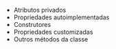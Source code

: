 
- Atributos privados
- Propriedades autoimplementadas
- Construtores
- Propriedades customizadas
- Outros métodos da classe